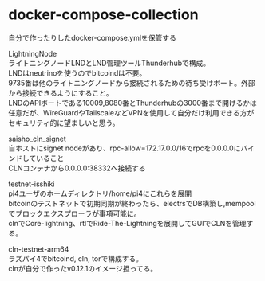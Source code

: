 # docker-compose-collection
自分で作ったりしたdocker-compose.ymlを保管する

LightningNode<br>
ライトニングノードLNDとLND管理ツールThunderhubで構成。<br>
LNDはneutrinoを使うのでbitcoindは不要。<br>
9735番は他のライトニングノードから接続されるための待ち受けポート。外部から接続できるようにすること。<br>
LNDのAPIポートである10009,8080番とThunderhubの3000番まで開けるかは任意だが、WireGuardやTailscaleなどVPNを使用して自分だけ利用できる方がセキュリティ的に望ましいと思う。

saisho_cln_signet<br>
自ホストにsignet nodeがあり、rpc-allow=172.17.0.0/16でrpcを0.0.0.0にバインドしていること<br>
CLNコンテナから0.0.0.0:38332へ接続する<br>

testnet-isshiki<br>
pi4ユーザのホームディレクトリ/home/pi4にこれらを展開<br>
bitcoinのテストネットで初期同期が終わったら、electrsでDB構築し,mempoolでブロックエクスプローラが事項可能に。<br>
clnでCore-lightning、rtlでRide-The-Lightningを展開してGUIでCLNを管理する。

cln-testnet-arm64<br>
ラズパイ4でbitcoind, cln, torで構成する。<br>
clnが自分で作ったv0.12.1のイメージ担ってる。
